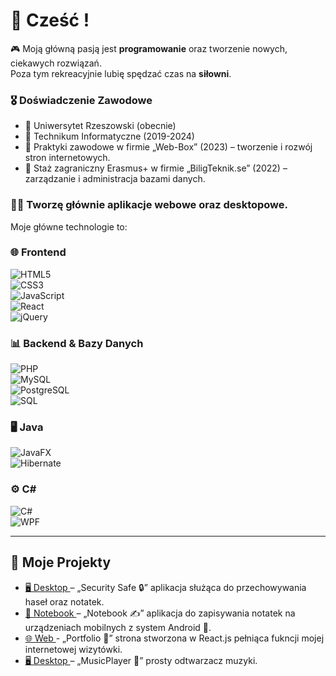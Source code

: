 # 🙋 Cześć !

🎮 Moją główną pasją jest **programowanie** oraz tworzenie nowych, ciekawych rozwiązań.  
Poza tym rekreacyjnie lubię spędzać czas na **siłowni**.  

### 🎖️ Doświadczenie Zawodowe
- 🏫 Uniwersytet Rzeszowski (obecnie)
- 🏫 Technikum Informatyczne (2019-2024)
- 🏢 Praktyki zawodowe w firmie „Web-Box” (2023) – tworzenie i rozwój stron internetowych.
- 🏢 Staż zagraniczny Erasmus+ w firmie „BiligTeknik.se” (2022) – zarządzanie i administracja bazami danych.

### 🧑‍💻 Tworzę głównie **aplikacje webowe oraz desktopowe**.  
Moje główne technologie to:  

### 🌐 Frontend  
![HTML5](https://img.shields.io/badge/HTML5-E34F26?style=for-the-badge&logo=html5&logoColor=white)  
![CSS3](https://img.shields.io/badge/CSS3-1572B6?style=for-the-badge&logo=css3&logoColor=white)  
![JavaScript](https://img.shields.io/badge/JavaScript-F7DF1E?style=for-the-badge&logo=javascript&logoColor=black)  
![React](https://img.shields.io/badge/React-20232A?style=for-the-badge&logo=react&logoColor=61DAFB)  
![jQuery](https://img.shields.io/badge/jQuery-0769AD?style=for-the-badge&logo=jquery&logoColor=white)  

### 📊 Backend & Bazy Danych  
![PHP](https://img.shields.io/badge/PHP-777BB4?style=for-the-badge&logo=php&logoColor=white)  
![MySQL](https://img.shields.io/badge/MySQL-005C84?style=for-the-badge&logo=mysql&logoColor=white)  
![PostgreSQL](https://img.shields.io/badge/PostgreSQL-316192?style=for-the-badge&logo=postgresql&logoColor=white)  
![SQL](https://img.shields.io/badge/SQL-4479A1?style=for-the-badge&logo=database&logoColor=white)  

### 🖥️ Java  
![JavaFX](https://img.shields.io/badge/JavaFX-FF6600?style=for-the-badge&logo=java&logoColor=white)  
![Hibernate](https://img.shields.io/badge/Hibernate-59666C?style=for-the-badge&logo=hibernate&logoColor=white)  

### ⚙️ C#  
![C#](https://img.shields.io/badge/C%23-239120?style=for-the-badge&logo=c-sharp&logoColor=white)  
![WPF](https://img.shields.io/badge/WPF-68217A?style=for-the-badge&logo=dotnet&logoColor=white)  

---
## 🚀 Moje Projekty

- [ 🖥️ Desktop ](https://github.com/xserafineq/SecuritySafe) – „Security Safe 🔒” aplikacja służąca do przechowywania haseł oraz notatek.
- [ 📱 Notebook ](https://github.com/xserafineq/Notebook) – „Notebook ✍️” aplikacja do zapisywania notatek na urządzeniach mobilnych z system Android 🤖.
- [ 🌐 Web ](https://github.com/xserafineq/Portfolio) - „Portfolio 🧑” strona stworzona w React.js pełniąca fukncji mojej internetowej wizytówki.
- [ 🖥️ Desktop ](https://github.com/xserafineq/MusicPlayer) – „MusicPlayer 🎵” prosty odtwarzacz muzyki.







